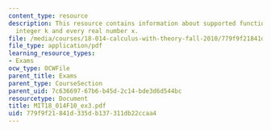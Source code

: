 ```yaml
---
content_type: resource
description: This resource contains information about supported functions, positive
  integer k and every real number x.
file: /media/courses/18-014-calculus-with-theory-fall-2010/779f9f21841d335db137311db22ccaa4_MIT18_014F10_ex3.pdf
file_type: application/pdf
learning_resource_types:
- Exams
ocw_type: OCWFile
parent_title: Exams
parent_type: CourseSection
parent_uid: 7c636697-67b6-b45d-2c14-bde3d6d544bc
resourcetype: Document
title: MIT18_014F10_ex3.pdf
uid: 779f9f21-841d-335d-b137-311db22ccaa4
---
```

